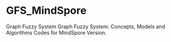 # GFS_MindSpore
Graph Fuzzy System Graph Fuzzy System: Concepts, Models and Algorithms
Codes for MindSpore Version.
